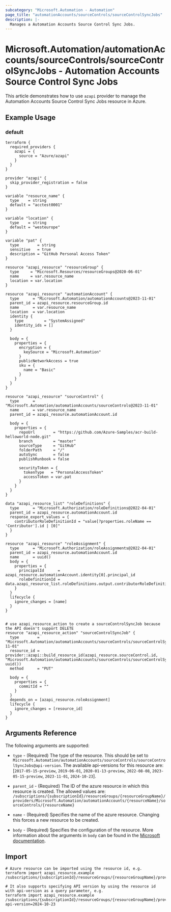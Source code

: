 ```yaml
---
subcategory: "Microsoft.Automation - Automation"
page_title: "automationAccounts/sourceControls/sourceControlSyncJobs"
description: |-
  Manages a Automation Accounts Source Control Sync Jobs.
---
```


# Microsoft.Automation/automationAccounts/sourceControls/sourceControlSyncJobs - Automation Accounts Source Control Sync Jobs

This article demonstrates how to use `azapi` provider to manage the Automation Accounts Source Control Sync Jobs resource in Azure.

## Example Usage

### default

```hcl
terraform {
  required_providers {
    azapi = {
      source = "Azure/azapi"
    }
  }
}

provider "azapi" {
  skip_provider_registration = false
}

variable "resource_name" {
  type    = string
  default = "acctest0001"
}

variable "location" {
  type    = string
  default = "westeurope"
}

variable "pat" {
  type        = string
  sensitive   = true
  description = "GitHub Personal Access Token"
}

resource "azapi_resource" "resourceGroup" {
  type     = "Microsoft.Resources/resourceGroups@2020-06-01"
  name     = var.resource_name
  location = var.location
}

resource "azapi_resource" "automationAccount" {
  type      = "Microsoft.Automation/automationAccounts@2023-11-01"
  parent_id = azapi_resource.resourceGroup.id
  name      = var.resource_name
  location  = var.location
  identity {
    type         = "SystemAssigned"
    identity_ids = []
  }

  body = {
    properties = {
      encryption = {
        keySource = "Microsoft.Automation"
      }
      publicNetworkAccess = true
      sku = {
        name = "Basic"
      }
    }
  }
}

resource "azapi_resource" "sourceControl" {
  type      = "Microsoft.Automation/automationAccounts/sourceControls@2023-11-01"
  name      = var.resource_name
  parent_id = azapi_resource.automationAccount.id

  body = {
    properties = {
      repoUrl        = "https://github.com/Azure-Samples/acr-build-helloworld-node.git"
      branch         = "master"
      sourceType     = "GitHub"
      folderPath     = "/"
      autoSync       = false
      publishRunbook = false

      securityToken = {
        tokenType   = "PersonalAccessToken"
        accessToken = var.pat
      }
    }
  }
}

data "azapi_resource_list" "roleDefinitions" {
  type      = "Microsoft.Authorization/roleDefinitions@2022-04-01"
  parent_id = azapi_resource.automationAccount.id
  response_export_values = {
    contributorRoleDefinitionId = "value[?properties.roleName == 'Contributor'].id | [0]"
  }
}

resource "azapi_resource" "roleAssignment" {
  type      = "Microsoft.Authorization/roleAssignments@2022-04-01"
  parent_id = azapi_resource.automationAccount.id
  name      = uuid()
  body = {
    properties = {
      principalId      = azapi_resource.automationAccount.identity[0].principal_id
      roleDefinitionId = data.azapi_resource_list.roleDefinitions.output.contributorRoleDefinitionId
    }
  }
  lifecycle {
    ignore_changes = [name]
  }
}


# use azapi_resource_action to create a sourceControlSyncJob because the API doesn't support DELETE
resource "azapi_resource_action" "sourceControlSyncJob" {
  type        = "Microsoft.Automation/automationAccounts/sourceControls/sourceControlSyncJobs@2023-11-01"
  resource_id = provider::azapi::build_resource_id(azapi_resource.sourceControl.id, "Microsoft.Automation/automationAccounts/sourceControls/sourceControlSyncJobs", uuid())
  method      = "PUT"

  body = {
    properties = {
      commitId = ""
    }
  }
  depends_on = [azapi_resource.roleAssignment]
  lifecycle {
    ignore_changes = [resource_id]
  }
}

```



## Arguments Reference

The following arguments are supported:

* `type` - (Required) The type of the resource. This should be set to `Microsoft.Automation/automationAccounts/sourceControls/sourceControlSyncJobs@api-version`. The available api-versions for this resource are: [`2017-05-15-preview`, `2019-06-01`, `2020-01-13-preview`, `2022-08-08`, `2023-05-15-preview`, `2023-11-01`, `2024-10-23`].

* `parent_id` - (Required) The ID of the azure resource in which this resource is created. The allowed values are:  
  `/subscriptions/{subscriptionId}/resourceGroups/{resourceGroupName}/providers/Microsoft.Automation/automationAccounts/{resourceName}/sourceControls/{resourceName}`

* `name` - (Required) Specifies the name of the azure resource. Changing this forces a new resource to be created.

* `body` - (Required) Specifies the configuration of the resource. More information about the arguments in `body` can be found in the [Microsoft documentation](https://learn.microsoft.com/en-us/azure/templates/Microsoft.Automation/automationAccounts/sourceControls/sourceControlSyncJobs?pivots=deployment-language-terraform).

## Import

 ```shell
 # Azure resource can be imported using the resource id, e.g.
 terraform import azapi_resource.example /subscriptions/{subscriptionId}/resourceGroups/{resourceGroupName}/providers/Microsoft.Automation/automationAccounts/{resourceName}/sourceControls/{resourceName}/sourceControlSyncJobs/{resourceName}
 
 # It also supports specifying API version by using the resource id with api-version as a query parameter, e.g.
 terraform import azapi_resource.example /subscriptions/{subscriptionId}/resourceGroups/{resourceGroupName}/providers/Microsoft.Automation/automationAccounts/{resourceName}/sourceControls/{resourceName}/sourceControlSyncJobs/{resourceName}?api-version=2024-10-23
 ```
